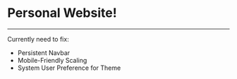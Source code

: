 # Personal Website!
---
Currently need to fix:
- Persistent Navbar
- Mobile-Friendly Scaling
- System User Preference for Theme
